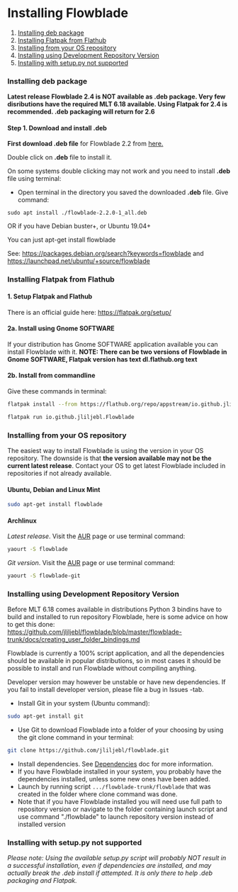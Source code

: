 # Installing Flowblade #

1. [Installing deb package](./INSTALLING.md#installing-deb-package)
  1. [Installing Flatpak from Flathub](./INSTALLING.md#installing-flatpak-from-flathub)
  1. [Installing from your OS repository](./INSTALLING.md#installing-from-your-os-repository)
  1. [Installing using Development Repository Version](./INSTALLING.md#installing-using-development-repository-version)
  1. [Installing with setup.py not supported](./INSTALLING.md#installing-with-setuppy-not-supported)   
### Installing deb package

**Latest release Flowblade 2.4 is NOT available as .deb package. Very few disributions have the required MLT 6.18 available. Using Flatpak for 2.4 is recommended. .deb packaging will return for 2.6**

#### Step 1. Download and install .deb 
**First download .deb file** for Flowblade 2.2 from <a href="https://github.com/jliljebl/flowblade/releases">here.</a>

Double click on <b>.deb</b> file to install it. 

On some systems double clicking may not work and you need to install <b>.deb</b> file using terminal:

<ul>
	<li>	<p>Open terminal in the directory you saved the  downloaded <b>.deb</b> file. Give command:	</li>
</ul>

    sudo apt install ./flowblade-2.2.0-1_all.deb

OR if you have Debian buster+, or Ubuntu 19.04+

You can just apt-get install flowblade

See: https://packages.debian.org/search?keywords=flowblade and https://launchpad.net/ubuntu/+source/flowblade

### Installing Flatpak from Flathub

#### 1. Setup Flatpak and Flathub
There is an official guide here: https://flatpak.org/setup/

#### 2a. Install using Gnome SOFTWARE
If your distribution has Gnome SOFTWARE application available you can install Flowblade with it.
**NOTE: There can be two versions of Flowblade in Gnome SOFTWARE, Flatpak version has text dl.flathub.org text**

#### 2b. Install from commandline
Give these commands in terminal:

```bash
flatpak install --from https://flathub.org/repo/appstream/io.github.jliljebl.Flowblade.flatpakref
```

```bash
flatpak run io.github.jliljebl.Flowblade
```

### Installing from your OS repository

The easiest way to install Flowblade is using the version in your OS repository. The downside is that **the version available may not be the current latest release**. Contact your OS to get latest Flowblade included in repositories if not already available.

#### Ubuntu, Debian and Linux Mint

```bash
sudo apt-get install flowblade
```
#### Archlinux

_Latest release_. Visit the <a href="https://aur.archlinux.org/packages/flowblade/">AUR</a> page or use terminal command:
```bash
yaourt -S flowblade
```

_Git version_. Visit the <a href="https://aur.archlinux.org/packages/flowblade-git/">AUR</a> page or use terminal command:
```bash
yaourt -S flowblade-git
```

### Installing using Development Repository Version

Before MLT 6.18 comes available in distributions Python 3 bindins have to build and installed to run repository Flowblade, here is some advice on how to get this done: https://github.com/jliljebl/flowblade/blob/master/flowblade-trunk/docs/creating_user_folder_bindings.md 

Flowblade is currently a 100% script application, and all the dependencies should be available in popular distributions, so in most cases it should be possible to install and run Flowblade without compiling anything.

Developer version may however be unstable or have new dependencies. If you fail to install developer version, please file a bug in Issues -tab.
  * Install Git in your system (Ubuntu command):
```bash
sudo apt-get install git
```
  * Use Git to download Flowblade into a folder of your choosing by using the git clone command in your terminal:
```bash
git clone https://github.com/jliljebl/flowblade.git
```
  * Install dependencies. See   [Dependencies](DEPENDENCIES.md) doc for more information.
  * If you have Flowblade installed in your system, you probably have the dependencies installed, unless some new ones have been added.
  * Launch by running script ``.../flowblade-trunk/flowblade`` that was created in the folder where clone command was done.
  * Note that if you have Flowblade installed you will need use full path to repository version or navigate to the folder containing launch script and use command "./flowblade" to launch repository version instead of installed version
 
 
 ### Installing with setup.py not supported
*Please note: Using the available setup.py script will probably NOT result in a successful installation, even if dependencies are installed, and may actually break the .deb install if attempted. It is only there to help .deb packaging and Flatpak.* 
